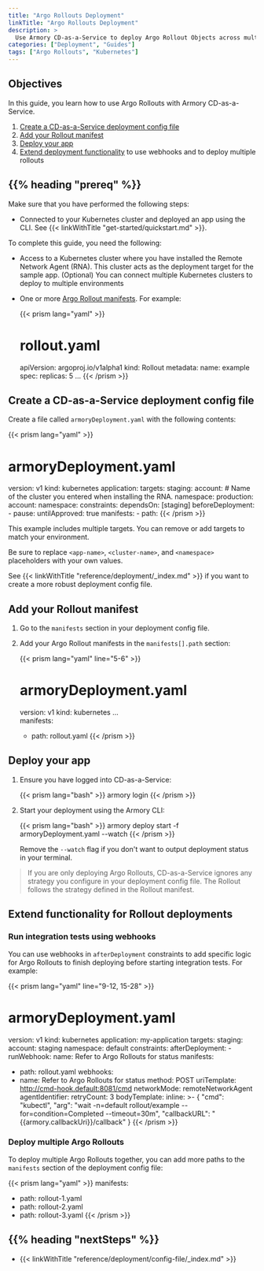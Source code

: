 ```yaml
---
title: "Argo Rollouts Deployment"
linkTitle: "Argo Rollouts Deployment"
description: >
  Use Armory CD-as-a-Service to deploy Argo Rollout Objects across multiple Kubernetes environments.
categories: ["Deployment", "Guides"]
tags: ["Argo Rollouts", "Kubernetes"]
---
```


## Objectives

In this guide, you learn how to use Argo Rollouts with Armory CD-as-a-Service. 

1. [Create a CD-as-a-Service deployment config file](#create-a-cd-as-a-service-deployment-config-file)
1. [Add your Rollout manifest](#add-your-rollout-manifest)
1. [Deploy your app](#deploy-your-app)
1. [Extend deployment functionality](#extend-functionality-for-rollout-deployments) to use webhooks and to deploy multiple rollouts

## {{% heading "prereq" %}}

Make sure that you have performed the following steps:

- Connected to your Kubernetes cluster and deployed an app using the CLI. See {{< linkWithTitle "get-started/quickstart.md" >}}.

To complete this guide, you need the following:

- Access to a Kubernetes cluster where you have installed the Remote Network Agent (RNA). This cluster acts as the deployment target for the sample app. (Optional) You can connect multiple Kubernetes clusters to deploy to multiple environments
- One or more [Argo Rollout manifests](https://argoproj.github.io/argo-rollouts/features/specification/). For example:

   {{< prism lang="yaml" >}}
   # rollout.yaml
   apiVersion: argoproj.io/v1alpha1
   kind: Rollout
   metadata:
     name: example
     spec:
       replicas: 5
       ...
    {{< /prism >}}

## Create a CD-as-a-Service deployment config file

Create a file called `armoryDeployment.yaml` with the following contents:

{{< prism lang="yaml" >}}
# armoryDeployment.yaml
version: v1
kind: kubernetes
application: <app-name> 
targets:
  staging:
    account: <cluster-name> # Name of the cluster you entered when installing the RNA. 
    namespace: <namespace>
  production:
    account: <cluster-name> 
    namespace: <namespace>
    constraints:
      dependsOn: [staging]
      beforeDeployment:
        - pause:
            untilApproved: true
manifests:
     - path: <path-to-app-manifest>
{{< /prism >}}

This example includes multiple targets. You can remove or add targets to match your environment.

Be sure to replace `<app-name>`, `<cluster-name>`, and `<namespace>` placeholders with your own values.

See {{< linkWithTitle "reference/deployment/_index.md" >}} if you want to create a more robust deployment config file. 

## Add your Rollout manifest

1. Go to the `manifests` section in your deployment config file.
1. Add your Argo Rollout manifests in the `manifests[].path` section:

   {{< prism lang="yaml" line="5-6" >}}
   # armoryDeployment.yaml
   version: v1
   kind: kubernetes
   ...    
   manifests:
     - path: rollout.yaml
   {{< /prism >}}


## Deploy your app

1. Ensure you have logged into CD-as-a-Service:

   {{< prism lang="bash" >}}
   armory login
   {{< /prism >}}


1. Start your deployment using the Armory CLI:

   {{< prism lang="bash" >}}
   armory deploy start -f armoryDeployment.yaml --watch
   {{< /prism >}}

   Remove the `--watch` flag if you don't want to output deployment status in your terminal.


>If you are only deploying Argo Rollouts, CD-as-a-Service ignores any strategy you configure in your deployment config file. The Rollout follows the strategy defined in the Rollout manifest.

## Extend functionality for Rollout deployments

### Run integration tests using webhooks

You can use webhooks in `afterDeployment` constraints to add specific logic for Argo Rollouts to finish deploying before starting integration tests. For example:

{{< prism lang="yaml" line="9-12, 15-28" >}}
 # armoryDeployment.yaml
version: v1
kind: kubernetes
application: my-application
targets:
  staging:
    account: staging
    namespace: default
    constraints:
      afterDeployment:
        - runWebhook:
            name: Refer to Argo Rollouts for status
manifests:
  - path: rollout.yaml
webhooks:
   - name: Refer to Argo Rollouts for status
     method: POST
     uriTemplate: http://cmd-hook.default:8081/cmd
     networkMode: remoteNetworkAgent
     agentIdentifier: <cluster-name>
     retryCount: 3
     bodyTemplate:
        inline:  >-
        {
        "cmd": "kubectl",
        "arg": "wait -n=default rollout/example --for=condition=Completed --timeout=30m",
        "callbackURL": "{{armory.callbackUri}}/callback"
        }
{{< /prism >}}

### Deploy multiple Argo Rollouts

To deploy multiple Argo Rollouts together, you can add more paths to the `manifests` section of the deployment config file:

{{< prism lang="yaml" >}}
manifests:
  - path: rollout-1.yaml
  - path: rollout-2.yaml
  - path: rollout-3.yaml
{{< /prism >}}

## {{%  heading "nextSteps" %}}

* {{< linkWithTitle "reference/deployment/config-file/_index.md" >}}

